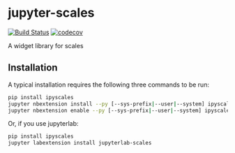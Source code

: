 
# jupyter-scales

[![Build Status](https://travis-ci.org/vidartf/ipyscales.svg?branch=master)](https://travis-ci.org/vidartf/ipyscales)
[![codecov](https://codecov.io/gh/vidartf/ipyscales/branch/master/graph/badge.svg)](https://codecov.io/gh/vidartf/ipyscales)


A widget library for scales

## Installation

A typical installation requires the following three commands to be run:

```bash
pip install ipyscales
jupyter nbextension install --py [--sys-prefix|--user|--system] ipyscales
jupyter nbextension enable --py [--sys-prefix|--user|--system] ipyscales
```

Or, if you use jupyterlab:

```bash
pip install ipyscales
jupyter labextension install jupyterlab-scales
```
